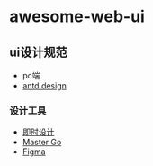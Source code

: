 # awesome-web-ui

## ui设计规范
- pc端
 - [antd design](https://ant.design/docs/spec/transition-cn)

### 设计工具
- [即时设计](js.design.com)
- [Master Go](www.mastergo.com)
- [Figma](www.figma.com)
